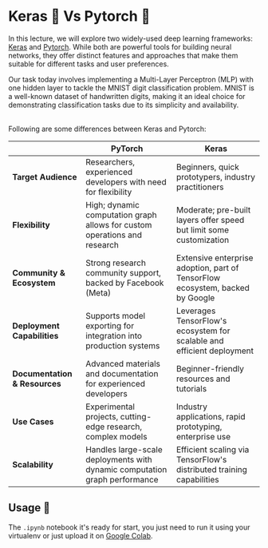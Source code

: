 # Keras 🚀 Vs Pytorch 💪

In this lecture, we will explore two widely-used deep learning frameworks: [Keras](https://keras.io/) and [Pytorch](https://pytorch.org/). While both are powerful tools for building neural networks, they offer
distinct features and approaches that make them suitable for different tasks and user preferences.

Our task today involves implementing a Multi-Layer Perceptron (MLP) with one hidden layer to tackle the MNIST digit classification problem. MNIST is a well-known
dataset of handwritten digits, making it an ideal choice for demonstrating classification tasks due to its simplicity and availability.<br><br>


Following are some differences between Keras and Pytorch:

|                 | **PyTorch** | **Keras**|
|-----------------|-------------|----------|
| **Target Audience**        | Researchers, experienced developers with need for flexibility              | Beginners, quick prototypers, industry practitioners|
| **Flexibility**            | High; dynamic computation graph allows for custom operations and research  | Moderate; pre-built layers offer speed but limit some customization|
| **Community & Ecosystem**  | Strong research community support, backed by Facebook (Meta)               | Extensive enterprise adoption, part of TensorFlow ecosystem, backed by Google|
| **Deployment Capabilities**| Supports model exporting for integration into production systems           | Leverages TensorFlow's ecosystem for scalable and efficient deployment|
| **Documentation & Resources** | Advanced materials and documentation for experienced developers         | Beginner-friendly resources and tutorials|
| **Use Cases**                | Experimental projects, cutting-edge research, complex models             | Industry applications, rapid prototyping, enterprise use|
| **Scalability**|Handles large-scale deployments with dynamic computation graph performance | Efficient scaling via TensorFlow's distributed training capabilities|


## Usage 📝
The `.ipynb` notebook it's ready for start, you just need to run it using your virtualenv or just upload it on
[Google Colab](https://colab.research.google.com/).

